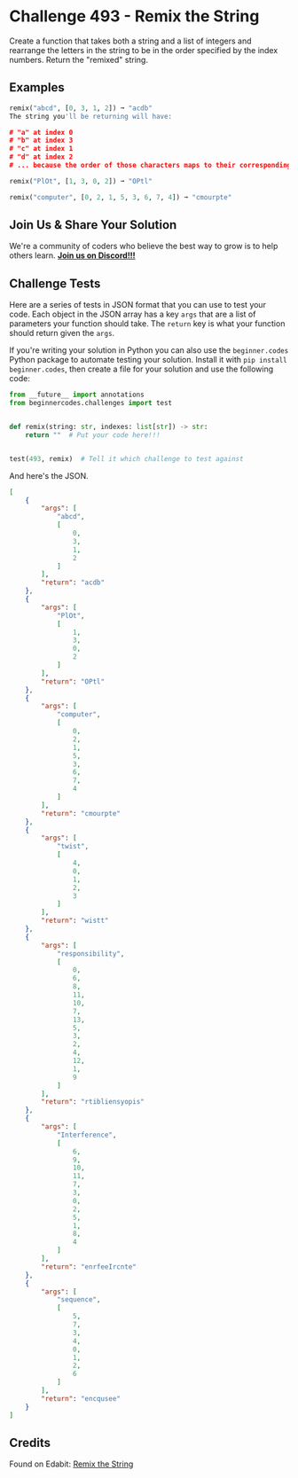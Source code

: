 # Challenge 493 - Remix the String

Create a function that takes both a string and a list of integers and rearrange the letters in the string to be in the order specified by the index numbers. Return the "remixed" string.

## Examples
```python
remix("abcd", [0, 3, 1, 2]) ➞ "acdb"
The string you'll be returning will have:

# "a" at index 0
# "b" at index 3
# "c" at index 1
# "d" at index 2
# ... because the order of those characters maps to their corresponding numbers in the index list.

remix("PlOt", [1, 3, 0, 2]) ➞ "OPtl"

remix("computer", [0, 2, 1, 5, 3, 6, 7, 4]) ➞ "cmourpte"
```
## Join Us & Share Your Solution

We're a community of coders who believe the best way to grow is to help others learn. **[Join us on Discord!!!](https://discord.gg/sfHykntuGy)**

## Challenge Tests

Here are a series of tests in JSON format that you can use to test your code. Each object in the JSON array has a key `args` that are a list of parameters your function should take. The `return` key is what your function should return given the `args`. 

If you're writing your solution in Python you can also use the `beginner.codes` Python package to automate testing your solution. Install it with `pip install beginner.codes`, then create a file for your solution and use the following code:
```python
from __future__ import annotations
from beginnercodes.challenges import test


def remix(string: str, indexes: list[str]) -> str:
    return ""  # Put your code here!!!


test(493, remix)  # Tell it which challenge to test against
```
And here's the JSON.
```json
[
    {
        "args": [
            "abcd",
            [
                0,
                3,
                1,
                2
            ]
        ],
        "return": "acdb"
    },
    {
        "args": [
            "PlOt",
            [
                1,
                3,
                0,
                2
            ]
        ],
        "return": "OPtl"
    },
    {
        "args": [
            "computer",
            [
                0,
                2,
                1,
                5,
                3,
                6,
                7,
                4
            ]
        ],
        "return": "cmourpte"
    },
    {
        "args": [
            "twist",
            [
                4,
                0,
                1,
                2,
                3
            ]
        ],
        "return": "wistt"
    },
    {
        "args": [
            "responsibility",
            [
                0,
                6,
                8,
                11,
                10,
                7,
                13,
                5,
                3,
                2,
                4,
                12,
                1,
                9
            ]
        ],
        "return": "rtibliensyopis"
    },
    {
        "args": [
            "Interference",
            [
                6,
                9,
                10,
                11,
                7,
                3,
                0,
                2,
                5,
                1,
                8,
                4
            ]
        ],
        "return": "enrfeeIrcnte"
    },
    {
        "args": [
            "sequence",
            [
                5,
                7,
                3,
                4,
                0,
                1,
                2,
                6
            ]
        ],
        "return": "encqusee"
    }
]
```
## Credits

Found on Edabit: [Remix the String](https://edabit.com/challenge/EPXH424t2SSjMzms5)
